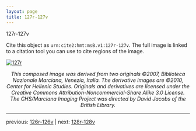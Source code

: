```yaml
---
layout: page
title: 127r-127v
---
```


127r-127v

Cite this object as `urn:cite2:hmt:msB.v1:127r-127v`. The full image is linked to a citation tool you can use to cite regions of the image.

[![127r](http://www.homermultitext.org/iipsrv?IIIF=/project/homer/pyramidal/deepzoom/hmt/vbbifolio/v1/vb_126v_127r.tif/full/800,/0/default.jpg)](http://www.homermultitext.org/ict2/?urn=urn:cite2:hmt:vbbifolio.v1:vb_126v_127r) 

<p style="text-align: center; font-style: italic;">This composed image was derived from two originals ©2007, Biblioteca Nazionale Marciana, Venezia, Italia. The derivative images are ©2010, Center for Hellenic Studies. Originals and derivatives are licensed under the Creative Commons Attribution-Noncommercial-Share Alike 3.0 License. The CHS/Marciana Imaging Project was directed by David Jacobs of the British Library.</p>

---

previous: [126r-126v](../126r-126v/) | next: [128r-128v](../128r-128v/)